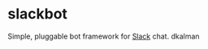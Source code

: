 slackbot
===========
Simple, pluggable bot framework for [Slack](https://www.slack.com) chat.
dkalman